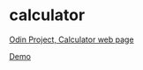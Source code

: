 # calculator

[Odin Project, Calculator web page](https://www.theodinproject.com/paths/foundations/courses/foundations/lessons/calculator)

[Demo](https://berkaykarlik.github.io/calculator/)
